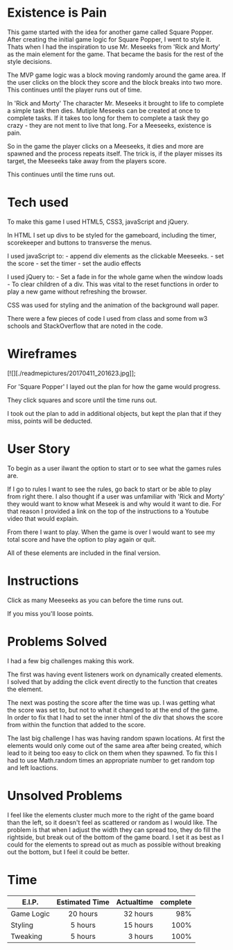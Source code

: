 # Existence is Pain

This game started with the idea for another game called Square Popper. After creating the initial game logic for Square Popper, I went to style it. Thats when I had the inspiration to use Mr. Meseeks from 'Rick and Morty' as the main element for the game. That became the basis for the rest of the style decisions.

The MVP game logic was a block moving randomly around the game area. If the user clicks on the block they score and the block breaks into two more. This continues until the player runs out of time. 

In 'Rick and Morty' The character Mr. Meseeks it brought to life to complete a simple task then dies. Mutiple Meseeks can be created at once to complete tasks. If it takes too long for them to complete a task they go crazy - they are not ment to live that long. For a Meeseeks, existence is pain.

So in the game the player clicks on a Meeseeks, it dies and more are spawned and the process repeats itself. The trick is, if the player misses its target, the Meeseeks take away from the players score. 

This continues until the time runs out.


# Tech used

To make this game I used HTML5, CSS3, javaScript and jQuery.

In HTML I set up divs to be styled for the gameboard, including the timer, scorekeeper and buttons to transverse the menus.

I used javaScript to: 
	- append div elements as the clickable Meeseeks. 
	- set the score
	- set the timer
	- set the audio effects

I used jQuery to:
	- Set a fade in for the whole game when the window loads
	- To clear children of a div. This was vital to the reset functions in order to play a new game without refreshing the browser.

CSS was used for styling and the animation of the background wall paper.

There were a few pieces of code I used from class and some from w3 schools and StackOverflow that are noted in the code.

# Wireframes
[![][./readmepictures/20170411_201623.jpg]];

For 'Square Popper' I layed out the plan for how the game would progress.

They click squares and score until the time runs out.

I took out the plan to add in additional objects, but kept the plan that if they miss, points will be deducted. 

# User Story

To begin as a user iIwant the option to start or to see what the games rules are. 

If I go to rules I want to see the rules, go back to start or be able to play from right there. I also thought if a user was unfamiliar with 'Rick and Morty' they would want to know what Meseek is and why would it want to die. For that reason I provided a link on the top of the instructions to a Youtube video that would explain.

From there I want to play. When the game is over I would want to see my total score and have the option to play again or quit.

All of these elements are included in the final version. 


# Instructions

Click as many Meeseeks as you can before the time runs out.

If you miss you'll loose points.

# Problems Solved
I had a few big challenges making this work.

The first was having event listeners work on dynamically created elements. I solved that by adding the click event directly to the function that creates the element. 

The next was posting the score after the time was up. I was getting what the score was set to, but not to what it changed to at the end of the game. In order to fix that I had to set the inner html of the div that shows the score from within the function that added to the score.

The last big challenge I has was having random spawn locations. At first the elements would only come out of the same area after being created, which lead to it being too easy to click on them when they spawned.
To fix this I had to use Math.random times an appropriate number to get random top and left loactions.

# Unsolved Problems

I feel like the elements cluster much more to the right of the game board than the left, so it doesn't feel as scattered or random as I would like. The problem is that when I adjust the width they can spread too, they do fill the rightside, but break out of the bottom of the game board.  I set it as best as I could for the elements to spread out as much as possible without breaking out the bottom, but I feel it could be better.



# Time

| E.I.P.        | Estimated Time| Actualtime |complete
| ------------- |:-------------:| ----------:|-----:|
| Game Logic    | 20 hours      | 32 hours   |98%
| Styling       | 5 hours       | 15 hours   |100%
| Tweaking      | 5 hours       | 3 hours    |100%





